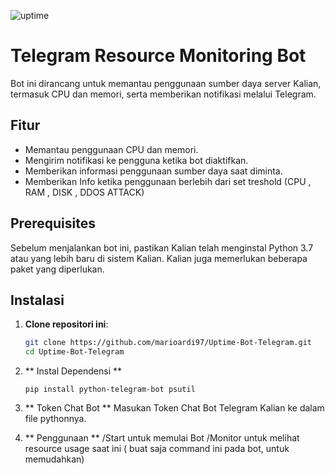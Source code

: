 ![uptime](https://github.com/user-attachments/assets/d6b5dbd8-c7fa-44d2-8ece-27abe9a04eb2)
# Telegram Resource Monitoring Bot

Bot ini dirancang untuk memantau penggunaan sumber daya server Kalian, termasuk CPU dan memori, serta memberikan notifikasi melalui Telegram.

## Fitur

- Memantau penggunaan CPU dan memori.
- Mengirim notifikasi ke pengguna ketika bot diaktifkan.
- Memberikan informasi penggunaan sumber daya saat diminta.
- Memberikan Info ketika penggunaan berlebih dari set treshold (CPU , RAM , DISK , DDOS ATTACK)

## Prerequisites

Sebelum menjalankan bot ini, pastikan Kalian telah menginstal Python 3.7 atau yang lebih baru di sistem Kalian. Kalian juga memerlukan beberapa paket yang diperlukan.

## Instalasi

1. **Clone repositori ini**:

   ```bash
   git clone https://github.com/marioardi97/Uptime-Bot-Telegram.git
   cd Uptime-Bot-Telegram

2. ** Instal Dependensi **
   ```Phyton
   pip install python-telegram-bot psutil

3. ** Token Chat Bot **
   Masukan Token Chat Bot Telegram Kalian ke dalam file pythonnya.

4. ** Penggunaan **
   /Start untuk memulai Bot
   /Monitor untuk melihat resource usage saat ini ( buat saja command ini pada bot, untuk memudahkan)
